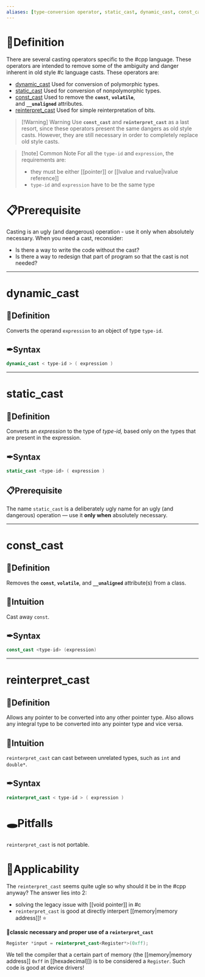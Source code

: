 ```yaml
---
aliases: [type-conversion operator, static_cast, dynamic_cast, const_cast, reinterpret_cast]
---
```

# 📝Definition
There are several casting operators specific to the #cpp language. These operators are intended to remove some of the ambiguity and danger inherent in old style #c language casts. These operators are:
-   [dynamic_cast](https://learn.microsoft.com/en-us/cpp/cpp/dynamic-cast-operator?view=msvc-170) Used for conversion of polymorphic types.
-   [static_cast](https://learn.microsoft.com/en-us/cpp/cpp/static-cast-operator?view=msvc-170) Used for conversion of nonpolymorphic types.
-   [const_cast](https://learn.microsoft.com/en-us/cpp/cpp/const-cast-operator?view=msvc-170) Used to remove the **`const`**, **`volatile`**, and **`__unaligned`** attributes.
-   [reinterpret_cast](https://learn.microsoft.com/en-us/cpp/cpp/reinterpret-cast-operator?view=msvc-170) Used for simple reinterpretation of bits.

> [!Warning] Warning
> Use **`const_cast`** and **`reinterpret_cast`** as a last resort, since these operators present the same dangers as old style casts. However, they are still necessary in order to completely replace old style casts.


> [!note] Common Note
> For all the `type-id` and `expression`, the requirements are:
> - they must be either [[pointer]] or [[lvalue and rvalue|lvalue reference]]
> - `type-id` and `expression` have to be the same type

# 📋Prerequisite
Casting is an ugly (and dangerous) operation - use it only when absolutely necessary. When you need a cast, reconsider:
- Is there a way to write the code without the cast?
- Is there a way to redesign that part of program so that the cast is not needed?

___

# dynamic_cast
## 📝Definition
Converts the operand `expression` to an object of type `type-id`.

## ✒Syntax
```cpp
dynamic_cast < type-id > ( expression )
```

___

# static_cast
## 📝Definition
Converts an _expression_ to the type of _type-id,_ based only on the types that are present in the expression.

## ✒Syntax
```cpp
static_cast <type-id> ( expression )
```

## 📋Prerequisite
The name `static_cast` is a deliberately ugly name for an ugly (and dangerous) operation — use it **only when** absolutely necessary.

___

# const_cast
## 📝Definition
Removes the **`const`**, **`volatile`**, and **`__unaligned`** attribute(s) from a class.

## 🧠Intuition
Cast away `const`.

## ✒Syntax
```cpp
const_cast <type-id> (expression)
```

___

# reinterpret_cast
## 📝Definition
Allows any pointer to be converted into any other pointer type. Also allows any integral type to be converted into any pointer type and vice versa.

## 🧠Intuition
`reinterpret_cast` can cast between unrelated types, such as `int` and `double*`.

## ✒Syntax
```cpp
reinterpret_cast < type-id > ( expression )
```

# 🕳Pitfalls
`reinterpret_cast` is not portable.

# 🤳Applicability
The `reinterpret_cast` seems quite ugle so why should it be in the #cpp anyway? The answer lies into 2:
- solving the legacy issue with [[void pointer]] in #c 
-  `reinterpret_cast` is good at directly interpert [[memory|memory address]]! ⭐

**📌classic necessary and proper use of a `reinterpret_cast`**
```cpp
Register *input = reinterpret_cast<Register*>(0xff);
```
We tell the compiler that a certain part of memory (the [[memory|memory address]] `0xff` in [[hexadecimal]]) is to be considered a `Register`. Such code is good at device drivers!
